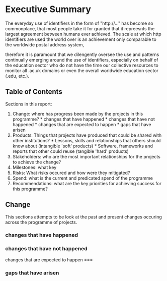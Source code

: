 # Executive Summary #

The everyday use of identifiers in the form of "http://..." has become so commonplace, that most people take it for granted that it repreesnts the largest agreement between humans ever achieved.  The scale at which http identifiers are used the world over is an achievement only comparable to the worldwide postal address system,


therefore it is paramount that we dilengently oversee the use and patterns continually emerging around the use of identifiers, especially on behalf of the education sector who do not have the time our collective resources to monitor all .ac.uk domains or even the overall worldwide education sector (.edu, etc.).


## Table of Contents ##

Sections in this report:
  1. Change: where has progress been made by the projects in this programme?
    * changes that have happened
    * changes that have not happened
    * changes that are expected to happen
    * gaps that have arisen
  1. Products: Things that projects have produced that could be shared with other institutions?
    * Lessons, skills and relationships that others should know about (intangible 'soft' products)
    * Software, frameworks and reports that other could reuse (tangible 'hard' products)
  1. Stakeholders: who are the most important relationships for the projects to achieve the change?
  1. Milestones: what key
  1. Risks: What risks occured and how were they mitigated?
  1. Spend: what is the current and predicated spend of the programme
  1. Recommendations: what are the key priorities for achieving success for this programme?

## Change ##
This sections attempts to be look at the past and present changes occuring across the programme of projects.

### changes that have happened ###

### changes that have not happened ###

changes that are expected to happen ===

### gaps that have arisen ###